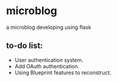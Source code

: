 # microblog
a microblog developing using flask



to-do list:
-----------
- User authentication system.
- Add OAuth authentication.
- Using Blueprint features to reconstruct.